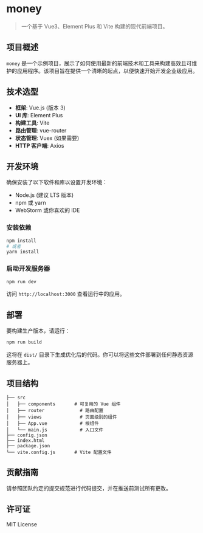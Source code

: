 # money

> 一个基于 Vue3、Element Plus 和 Vite 构建的现代前端项目。

## 项目概述

`money` 是一个示例项目，展示了如何使用最新的前端技术和工具来构建高效且可维护的应用程序。该项目旨在提供一个清晰的起点，以便快速开始开发企业级应用。

## 技术选型

- **框架**: Vue.js (版本 3)
- **UI 库**: Element Plus
- **构建工具**: Vite
- **路由管理**: vue-router
- **状态管理**: Vuex (如果需要)
- **HTTP 客户端**: Axios

## 开发环境

确保安装了以下软件和库以设置开发环境：

- Node.js (建议 LTS 版本)
- npm 或 yarn
- WebStorm 或你喜欢的 IDE

### 安装依赖

```bash
npm install
# 或者
yarn install
```

### 启动开发服务器

```bash
npm run dev
```

访问 `http://localhost:3000` 查看运行中的应用。

## 部署

要构建生产版本，请运行：

```bash
npm run build
```

这将在 `dist/` 目录下生成优化后的代码。你可以将这些文件部署到任何静态资源服务器上。

## 项目结构

```
├── src
│   ├── components       # 可复用的 Vue 组件
│   ├── router             # 路由配置
│   ├── views              # 页面级别的组件
│   ├── App.vue            # 根组件
│   └── main.js            # 入口文件
├── config.json
├── index.html
├── package.json
└── vite.config.js       # Vite 配置文件
```

## 贡献指南

请参照团队约定的提交规范进行代码提交，并在推送前测试所有更改。

## 许可证

MIT License